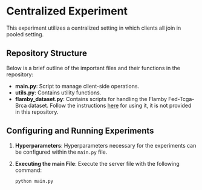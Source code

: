 # Centralized Experiment

This experiment utilizes a centralized  setting in which clients all join in pooled setting.


## Repository Structure

Below is a brief outline of the important files and their functions in the repository:

- **main.py**: Script to manage client-side operations.
- **utils.py**: Contains utility functions.
- **flamby_dataset.py**: Contains scripts for handling the Flamby Fed-Tcga-Brca dataset. Follow the instructions [here](https://github.com/owkin/FLamby/tree/main/flamby/datasets/fed_tcga_brca) for using it, it is not provided in this repository.
 
## Configuring and Running Experiments

1. **Hyperparameters**: Hyperparameters necessary for the experiments can be configured within the `main.py` file.


3. **Executing the main File**: Execute the server file with the following command:

    ```
    python main.py
    ```

 
